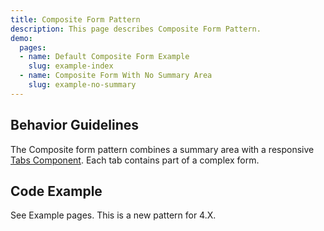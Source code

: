 ```yaml
---
title: Composite Form Pattern
description: This page describes Composite Form Pattern.
demo:
  pages:
  - name: Default Composite Form Example
    slug: example-index
  - name: Composite Form With No Summary Area
    slug: example-no-summary
---
```


## Behavior Guidelines

The Composite form pattern combines a summary area with a responsive [Tabs Component](./tabs).  Each tab contains part of a complex form.

## Code Example

See Example pages. This is a new pattern for 4.X.
